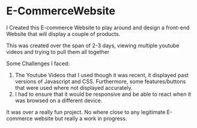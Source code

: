 # E-CommerceWebsite


I Created this E-commerce Website to play around and design a front-end Website that will display a couple of products.

This was created over the span of 2-3 days, viewing multiple youtube videos and trying to pull them all together


Some Challenges I faced:
  1. The Youtube Videos that I used though it was recent, it displayed past versions of Javascript and CSS. Furthermore, some features/buttons that were used where not displayed accurately.
  2. I had to ensure that it would be responsive and be able to react when it was browsed on a different device.

It was over a really fun project. No where close to any legitimate E-commerce website but really a work in progress. 
